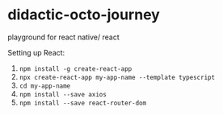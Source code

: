 # didactic-octo-journey
playground for react native/ react

Setting up React:
1. `npm install -g create-react-app`
2. `npx create-react-app my-app-name --template typescript`
3. `cd my-app-name`
4. `npm install --save axios`
5. `npm install --save react-router-dom`